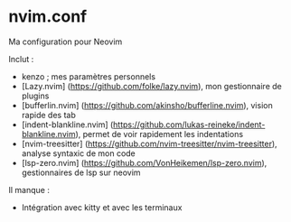 # nvim.conf

Ma configuration pour Neovim

Inclut :

- kenzo ; mes paramètres personnels
- [Lazy.nvim] (https://github.com/folke/lazy.nvim), mon gestionnaire de plugins
- [bufferlin.nvim] (https://github.com/akinsho/bufferline.nvim), vision rapide des tab
- [indent-blankline.nvim] (https://github.com/lukas-reineke/indent-blankline.nvim), permet de voir rapidement les indentations
- [nvim-treesitter] (https://github.com/nvim-treesitter/nvim-treesitter), analyse syntaxic de mon code
- [lsp-zero.nvim] (https://github.com/VonHeikemen/lsp-zero.nvim), gestionnaires de lsp sur neovim



Il manque :

- Intégration avec kitty et avec les terminaux
